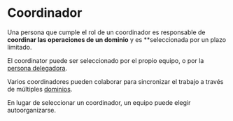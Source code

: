 # Coordinador

<summary>
Una persona que cumple el rol de un coordinador es responsable de <strong>coordinar las operaciones de un dominio</strong> y es **seleccionada por un plazo limitado.
</summary>

El coordinator puede ser seleccionado por el propio equipo, o por la [persona delegadora](glossary:delegator).

Varios coordinadores pueden colaborar para sincronizar el trabajo a través de múltiples [dominios](glossary:domain).

En lugar de seleccionar un coordinador, un equipo puede elegir autoorganizarse.